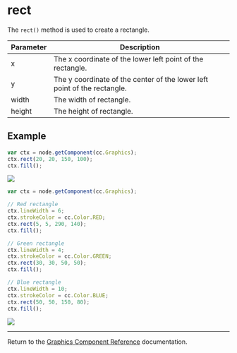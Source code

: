 # rect

The `rect()` method is used to create a rectangle.

| Parameter | Description
| -------------- | ----------- |
| x | The x coordinate of the lower left point of the rectangle.
| y | The y coordinate of the center of the lower left point of the rectangle.
| width | The width of rectangle.
| height | The height of rectangle.

## Example

```javascript
var ctx = node.getComponent(cc.Graphics);
ctx.rect(20, 20, 150, 100);
ctx.fill();
```

<a href="graphics/rect.png"><img src="graphics/rect.png"></a>

```javascript
var ctx = node.getComponent(cc.Graphics);

// Red rectangle
ctx.lineWidth = 6;
ctx.strokeColor = cc.Color.RED;
ctx.rect(5, 5, 290, 140);
ctx.fill();

// Green rectangle
ctx.lineWidth = 4;
ctx.strokeColor = cc.Color.GREEN;
ctx.rect(30, 30, 50, 50);
ctx.fill();

// Blue rectangle
ctx.lineWidth = 10;
ctx.strokeColor = cc.Color.BLUE;
ctx.rect(50, 50, 150, 80);
ctx.fill();
```

<a href="graphics/rect2.png"><img src="graphics/rect2.png"></a>

<hr>

Return to the [Graphics Component Reference](../../components/graphics.md) documentation.
